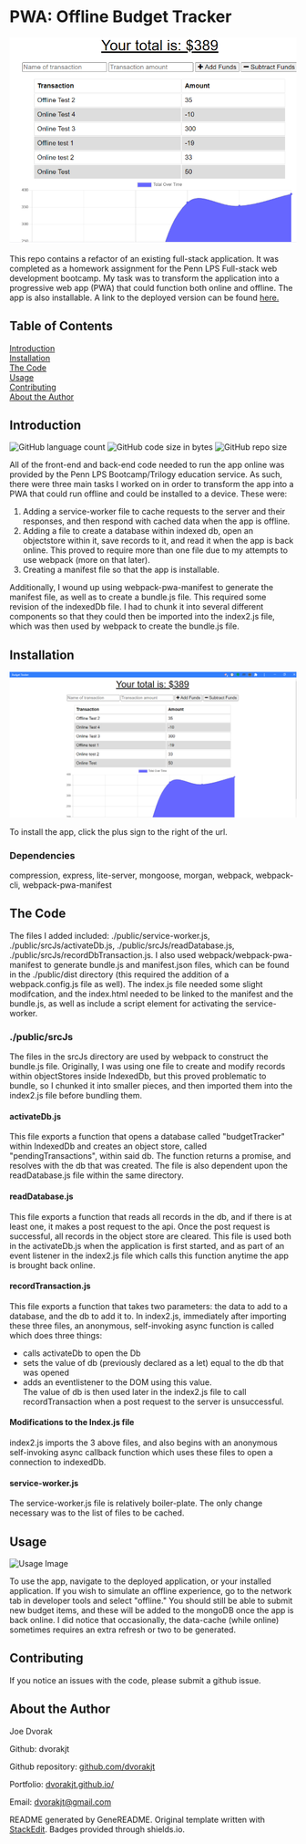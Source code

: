 # PWA: Offline Budget Tracker
![Screenshot of offline-budget-tracker by dvorakjt](./app-in-use.png)  

This repo contains a refactor of an existing full-stack application. It was completed as a homework assignment for the Penn LPS Full-stack web development bootcamp. My task was to transform the application into a progressive web app (PWA) that could function both online and offline. The app is also installable. A link to the deployed version can be found [here.](https://obscure-peak-69005.herokuapp.com/)
## Table of Contents

[Introduction](#introduction)  
[Installation](#installation)  
[The Code](#the-code)  
[Usage](#usage)  
[Contributing](#contributing)  
[About the Author](#about-the-author)  

## Introduction

![GitHub language count](https://img.shields.io/github/languages/count/dvorakjt/offline-budget-tracker) ![GitHub code size in bytes](https://img.shields.io/github/languages/code-size/dvorakjt/offline-budget-tracker) ![GitHub repo size](https://img.shields.io/github/repo-size/dvorakjt/offline-budget-tracker)

All of the front-end and back-end code needed to run the app online was provided by the Penn LPS Bootcamp/Trilogy education service. As such, there were three main tasks I worked on in order to transform the app into a PWA that could run offline and could be installed to a device. These were: 
1. Adding a service-worker file to cache requests to the server and their responses, and then respond with cached data when the app is offline.  
2. Adding a file to create a database within indexed db, open an objectstore within it, save records to it, and read it when the app is back online. This proved to require more than one file due to my attempts to use webpack (more on that later). 
3. Creating a manifest file so that the app is installable.   

Additionally, I wound up using webpack-pwa-manifest to generate the manifest file, as well as to create a bundle.js file. This required some revision of the indexedDb file. I had to chunk it into several different components so that they could then be imported into the index2.js file, which was then used by webpack to create the bundle.js file.

## Installation
![Installation Image ](./standalone-app.png)

To install the app, click the plus sign to the right of the url.

### Dependencies

compression, express, lite-server, mongoose, morgan, webpack, webpack-cli, webpack-pwa-manifest

## The Code  

The files I added included: ./public/service-worker.js, ./public/srcJs/activateDb.js, ./public/srcJs/readDatabase.js, ./public/srcJs/recordDbTransaction.js. I also used webpack/webpack-pwa-manifest to generate bundle.js and manifest.json files, which can be found in the ./public/dist directory (this required the addition of a webpack.config.js file as well). The index.js file needed some slight modifcation, and the index.html needed to be linked to the manifest and the bundle.js, as well as include a script element for activating the service-worker.  

### ./public/srcJs  

The files in the srcJs directory are used by webpack to construct the bundle.js file. Originally, I was using one file to create and modify records within objectStores inside IndexedDb, but this proved problematic to bundle, so I chunked it into smaller pieces, and then imported them into the index2.js file before bundling them.   

#### activateDb.js  

This file exports a function that opens a database called "budgetTracker" within IndexedDb and creates an object store, called "pendingTransactions", within said db. The function returns a promise, and resolves with the db that was created. The file is also dependent upon the readDatabase.js file within the same directory.  

#### readDatabase.js  

This file exports a function that reads all records in the db, and if there is at least one, it makes a post request to the api. Once the post request is successful, all records in the object store are cleared. This file is used both in the activateDb.js when the application is first started, and as part of an event listener in the index2.js file which calls this function anytime the app is brought back online. 

#### recordTransaction.js

This file exports a function that takes two parameters: the data to add to a database, and the db to add it to. In index2.js, immediately after importing these three files, an anonymous, self-invoking async function is called which does three things:  
- calls activateDb to open the Db  
- sets the value of db (previously declared as a let) equal to the db that was opened  
- adds an eventlistener to the DOM using this value.  
The value of db is then used later in the index2.js file to call recordTransaction when a post request to the server is unsuccessful.

#### Modifications to the Index.js file

index2.js imports the 3 above files, and also begins with an anonymous self-invoking async callback function which uses these files to open a connection to indexedDb.

#### service-worker.js

The service-worker.js file is relatively boiler-plate. The only change necessary was to the list of files to be cached.

## Usage
![Usage Image](./online-offline.gif)

To use the app, navigate to the deployed application, or your installed application. If you wish to simulate an offline experience, go to the network tab in developer tools and select "offline." You should still be able to submit new budget items, and these will be added to the mongoDB once the app is back online. I did notice that occasionally, the data-cache (while online) sometimes requires an extra refresh or two to be generated.

## Contributing

If you notice an issues with the code, please submit a github issue. 


## About the Author

Joe Dvorak

Github: dvorakjt

Github repository: [github.com/dvorakjt](https://github.com/dvorakjt/)

Portfolio: [dvorakjt.github.io/](https://userName.github.io/)

Email: dvorakjt@gmail.com

README generated by GeneREADME. Original template written with [StackEdit](https://stackedit.io/). Badges provided through shields.io.
